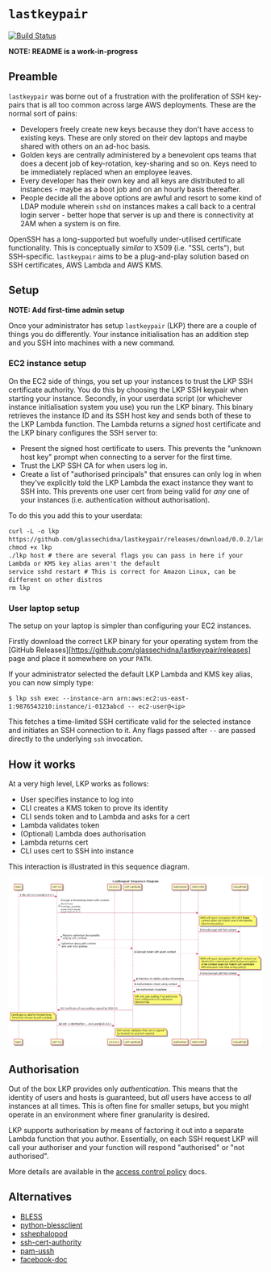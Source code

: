 # `lastkeypair`

[![Build Status](https://travis-ci.org/glassechidna/lastkeypair.svg?branch=master)](https://travis-ci.org/glassechidna/lastkeypair)

**NOTE: README is a work-in-progress**

## Preamble

`lastkeypair` was borne out of a frustration with the proliferation of SSH
key-pairs that is all too common across large AWS deployments. These are the 
normal sort of pains: 

* Developers freely create new keys because they don't have access to existing 
  keys. These are only stored on their dev laptops and maybe shared with others
  on an ad-hoc basis.
* Golden keys are centrally administered by a benevolent ops teams that does a 
  decent job of key-rotation, key-sharing and so on. Keys need to be immediately 
  replaced when an employee leaves.
* Every developer has their own key and all keys are distributed to all 
  instances - maybe as a boot job and on an hourly basis thereafter.
* People decide all the above options are awful and resort to some kind of LDAP
  module wherein `sshd` on instances makes a call back to a central login 
  server - better hope that server is up and there is connectivity at 2AM when
  a system is on fire.
  
OpenSSH has a long-supported but woefully under-utilised certificate 
functionality. This is conceptually _similar_ to X509 (i.e. "SSL certs"), but
SSH-specific. `lastkeypair` aims to be a plug-and-play solution based on SSH 
certificates, AWS Lambda and AWS KMS.

## Setup

**NOTE: Add first-time admin setup**

Once your administrator has setup `lastkeypair` (LKP) there are a couple of 
things you do differently. Your instance initialisation has an addition step 
and you SSH into machines with a new command.

### EC2 instance setup

On the EC2 side of things, you set up your instances to trust the LKP SSH
certificate authority. You do this by choosing the LKP SSH keypair when starting
your instance. Secondly, in your userdata script (or whichever instance 
initialisation system you use) you run the LKP binary. This binary retrieves the
instance ID and its SSH host key and sends both of these to the LKP Lambda
function. The Lambda returns a _signed_ host certificate and the LKP binary
configures the SSH server to:

* Present the signed host certificate to users. This prevents the "unknown 
  host key" prompt when connecting to a server for the first time.
* Trust the LKP SSH CA for when users log in.
* Create a list of "authorised principals" that ensures can only log in
  when they've explicitly told the LKP Lambda the exact instance they want
  to SSH into. This prevents one user cert from being valid for _any_ one
  of your instances (i.e. authentication without authorisation).
  
To do this you add this to your userdata:

    curl -L -o lkp https://github.com/glassechidna/lastkeypair/releases/download/0.0.2/lastkeypair_linux_amd64
    chmod +x lkp
    ./lkp host # there are several flags you can pass in here if your Lambda or KMS key alias aren't the default
    service sshd restart # This is correct for Amazon Linux, can be different on other distros
    rm lkp
    
### User laptop setup

The setup on your laptop is simpler than configuring your EC2 instances. 

Firstly download the correct LKP binary for your operating system from the 
[GitHub Releases][https://github.com/glassechidna/lastkeypair/releases] page
and place it somewhere on your `PATH`. 

If your administrator selected the default LKP Lambda and KMS key alias, you can
now simply type:
  
    $ lkp ssh exec --instance-arn arn:aws:ec2:us-east-1:9876543210:instance/i-0123abcd -- ec2-user@<ip>
    
This fetches a time-limited SSH certificate valid for the selected instance and 
initiates an SSH connection to it. Any flags passed after `--` are passed directly
to the underlying `ssh` invocation.

## How it works

At a very high level, LKP works as follows:

* User specifies instance to log into
* CLI creates a KMS token to prove its identity
* CLI sends token and to Lambda and asks for a cert
* Lambda validates token
* (Optional) Lambda does authorisation
* Lambda returns cert
* CLI uses cert to SSH into instance

This interaction is illustrated in this sequence diagram.

![lastkeypair-sequence-diagram](sequence-diagram.png)

## Authorisation

Out of the box LKP provides only *authentication*. This means that the identity
of users and hosts is guaranteed, but _all_ users have access to _all_ instances
at all times. This is often fine for smaller setups, but you might operate in
an environment where finer granularity is desired.

LKP supports authorisation by means of factoring it out into a separate
Lambda function that you author. Essentially, on each SSH request LKP will
call your authoriser and your function will respond "authorised" or "not authorised".

More details are available in the [access control policy](docs/access-policy.md)
docs.

## Alternatives

* [BLESS](https://github.com/netflix/bless)
* [python-blessclient](https://github.com/lyft/python-blessclient)
* [sshephalopod](https://github.com/realestate-com-au/sshephalopod/)
* [ssh-cert-authority](https://github.com/cloudtools/ssh-cert-authority)
* [pam-ussh](https://github.com/uber/pam-ussh)
* [facebook-doc](https://code.facebook.com/posts/365787980419535/scalable-and-secure-access-with-ssh/)

